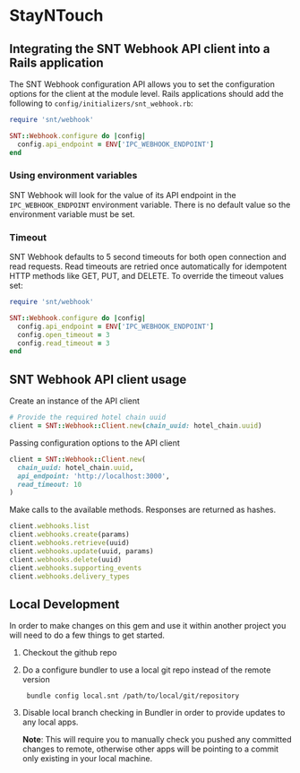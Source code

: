 # StayNTouch

## Integrating the SNT Webhook API client into a Rails application

The SNT Webhook configuration API allows you to set the configuration options
for the client at the module level. Rails applications should add the following
to `config/initializers/snt_webhook.rb`:

```ruby
require 'snt/webhook'

SNT::Webhook.configure do |config|
  config.api_endpoint = ENV['IPC_WEBHOOK_ENDPOINT']
end
```

### Using environment variables

SNT Webhook will look for the value of its API endpoint in the `IPC_WEBHOOK_ENDPOINT`
environment variable. There is no default value so the environment variable must be set.

### Timeout

SNT Webhook defaults to 5 second timeouts for both open connection and read requests.
Read timeouts are retried once automatically for idempotent HTTP methods like GET, PUT,
and DELETE. To override the timeout values set:

```ruby
require 'snt/webhook'

SNT::Webhook.configure do |config|
  config.api_endpoint = ENV['IPC_WEBHOOK_ENDPOINT']
  config.open_timeout = 3
  config.read_timeout = 3
end
```

## SNT Webhook API client usage

Create an instance of the API client

```ruby
# Provide the required hotel chain uuid
client = SNT::Webhook::Client.new(chain_uuid: hotel_chain.uuid)
```

Passing configuration options to the API client

```ruby
client = SNT::Webhook::Client.new(
  chain_uuid: hotel_chain.uuid,
  api_endpoint: 'http://localhost:3000',
  read_timeout: 10
)
```

Make calls to the available methods. Responses are returned as hashes.

```ruby
client.webhooks.list
client.webhooks.create(params)
client.webhooks.retrieve(uuid)
client.webhooks.update(uuid, params)
client.webhooks.delete(uuid)
client.webhooks.supporting_events
client.webhooks.delivery_types
```

## Local Development

In order to make changes on this gem and use it within another project you will need to do a few things to get started.

1. Checkout the github repo

2. Do a configure bundler to use a local git repo instead of the remote version

        bundle config local.snt /path/to/local/git/repository

3. Disable local branch checking in Bundler in order to provide updates to any local apps.

    **Note**: This will require you to manually check you pushed any committed changes to remote, otherwise other
apps will be pointing to a commit only existing in your local machine.
